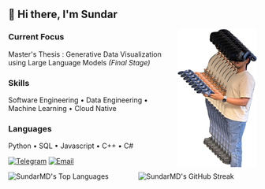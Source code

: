 ## 👋 Hi there, I'm Sundar

<img  align="right" style="border-radius: 5px;" height="280" src="./ding.png.png" />

### Current Focus
Master's Thesis : Generative Data Visualization using Large Language Models <i>(Final Stage)</i>

### Skills
Software Engineering • Data Engineering • Machine Learning
• Cloud Native

### Languages
Python • SQL • Javascript • C++ • C#

[![Telegram](https://img.shields.io/badge/Telegram-2CA5E0?style=for-the-badge&logo=telegram&logoColor=white)](https://t.me/Sundar159)
[![Email](https://img.shields.io/badge/Email-D14836?style=for-the-badge&logo=gmail&logoColor=white)](mailto:sundardas159@gmail.com)

<div style="display: flex; justify-content: space-between;">
  <img src="https://github-readme-stats.vercel.app/api/top-langs/?username=SundarMD&theme=dark&show_icons=true&hide_border=true&layout=compact" alt="SundarMD's Top Languages" width="110%" height="160" />
  <img src="https://github-readme-streak-stats.herokuapp.com/?user=SundarMD&theme=dark&hide_border=true" alt="SundarMD's GitHub Streak" width="100%" height="170" />
</div>
